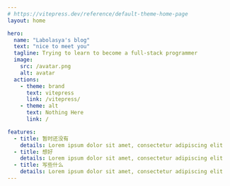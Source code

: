 ```yaml
---
# https://vitepress.dev/reference/default-theme-home-page
layout: home

hero:
  name: "Labolasya's blog"
  text: "nice to meet you"
  tagline: Trying to learn to become a full-stack programmer
  image:
    src: /avatar.png
    alt: avatar
  actions:
    - theme: brand
      text: vitepress
      link: /vitepress/
    - theme: alt
      text: Nothing Here
      link: /

features:
  - title: 暂时还没有
    details: Lorem ipsum dolor sit amet, consectetur adipiscing elit
  - title: 想好
    details: Lorem ipsum dolor sit amet, consectetur adipiscing elit
  - title: 写些什么
    details: Lorem ipsum dolor sit amet, consectetur adipiscing elit
---
```


